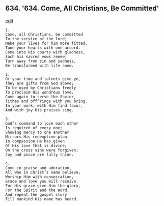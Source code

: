 
## 634.  '634. Come, All Christians, Be Committed'
[edit](https://docs.google.com/document/d/1yRpj2e2W8Ir20IHeqEjSp1wjsRHYqo1f/edit?mode=html)






    1.
    Come, all Christians, be committed
    To the service of the lord;
    Make your lives for him more fitted,
    Tune your hearts with one accord.
    Come into His courts with gladness,
    Each his sacred vows renew,
    Turn away from sin and sadness,
    Be transformed with life anew.

    2.
    Of your time and talents give ye,
    They are gifts from God above;
    To be used by Christians freely
    To proclaim His wondrous love.
    Come again to serve the Savior,
    Tithes and off’rings with you bring.
    In your work, with Him find favor,
    And with joy His praises sing.

    3.
    God’s command to love each other
    Is required of every one;
    Showing mercy to one another
    Mirrors His redemptive plan.
    In compassion He has given
    Of His love that is divine;
    On the cross sins were forgiven;
    Joy and peace are fully thine.

    4.
    Come in praise and adoration,
    All who in Christ’s name believe;
    Worship Him with consecration,
    Grace and love you will receive.
    For His grace give Him the glory,
    For the Spirit and the Word,
    And repeat the gospel story
    Till mankind His name has heard.
